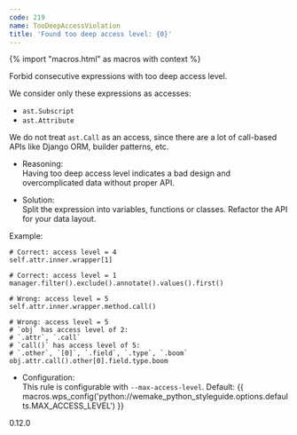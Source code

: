 ```yaml
---
code: 219
name: TooDeepAccessViolation
title: 'Found too deep access level: {0}'
---
```


{% import "macros.html" as macros with context %}

Forbid consecutive expressions with too deep access level.

We consider only these expressions as accesses:

  - `ast.Subscript`
  - `ast.Attribute`

We do not treat `ast.Call` as an access, since there are a lot of
call-based APIs like Django ORM, builder patterns, etc.

  - Reasoning:  
    Having too deep access level indicates a bad design and
    overcomplicated data without proper API.

  - Solution:  
    Split the expression into variables, functions or classes. Refactor
    the API for your data layout.

Example:

    # Correct: access level = 4
    self.attr.inner.wrapper[1]
    
    # Correct: access level = 1
    manager.filter().exclude().annotate().values().first()
    
    # Wrong: access level = 5
    self.attr.inner.wrapper.method.call()
    
    # Wrong: access level = 5
    # `obj` has access level of 2:
    # `.attr`, `.call`
    # `call()` has access level of 5:
    # `.other`, `[0]`, `.field`, `.type`, `.boom`
    obj.attr.call().other[0].field.type.boom

  - Configuration:  
    This rule is configurable with `--max-access-level`. Default:
    {{ macros.wps_config('python://wemake_python_styleguide.options.defaults.MAX_ACCESS_LEVEL') }}

<div class="versionadded">

0.12.0

</div>